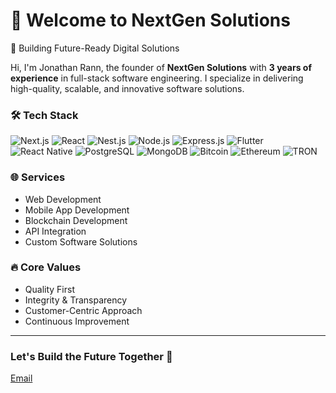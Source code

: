 # 👋 Welcome to NextGen Solutions
🚀 Building Future-Ready Digital Solutions

Hi, I'm Jonathan Rann, the founder of **NextGen Solutions** with **3 years of experience** in full-stack software engineering. I specialize in delivering high-quality, scalable, and innovative software solutions.

### 🛠️ Tech Stack
![Next.js](https://img.shields.io/badge/Next.js-15-black?style=for-the-badge)
![React](https://img.shields.io/badge/React-19-blue?style=for-the-badge)
![Nest.js](https://img.shields.io/badge/Nest.js-red?style=for-the-badge)
![Node.js](https://img.shields.io/badge/Node.js-339933?style=for-the-badge)
![Express.js](https://img.shields.io/badge/Express.js-000000?style=for-the-badge)
![Flutter](https://img.shields.io/badge/Flutter-blue?style=for-the-badge)
![React Native](https://img.shields.io/badge/React%20Native-61DAFB?style=for-the-badge)
![PostgreSQL](https://img.shields.io/badge/PostgreSQL-316192?style=for-the-badge)
![MongoDB](https://img.shields.io/badge/MongoDB-4ea94b?style=for-the-badge)
![Bitcoin](https://img.shields.io/badge/Blockchain-Bitcoin-orange?style=for-the-badge)
![Ethereum](https://img.shields.io/badge/Blockchain-ERC20-blue?style=for-the-badge)
![TRON](https://img.shields.io/badge/Blockchain-TRON-red?style=for-the-badge)

### 🌐 Services
- Web Development
- Mobile App Development
- Blockchain Development
- API Integration
- Custom Software Solutions

### 🔥 Core Values
- Quality First
- Integrity & Transparency
- Customer-Centric Approach
- Continuous Improvement

---

### Let's Build the Future Together 🚀
[Email](mailto:contact@nextgensolutions.dev)
